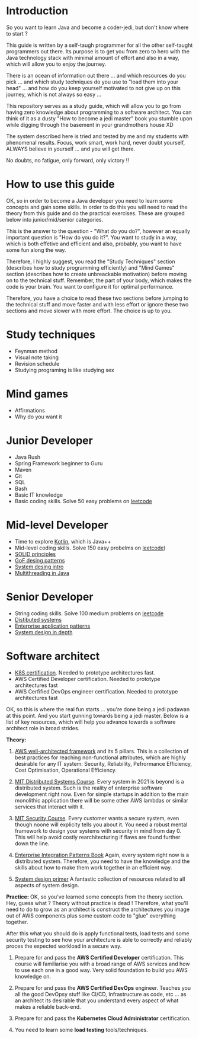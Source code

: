 # Introduction 

So you want to learn Java and become a coder-jedi, but don't know where to start ? 

This guide is written by a self-taugh programmer for all the other self-taught programmers out there. 
Its purpose is to get you from zero to hero with the Java technology stack with minimal amount of effort 
and also in a way, which will allow you to enjoy the journey. 

There is an ocean of information out there ... and which resources do you pick ... and which study
techniques do you use to "load them into your head" ... and how do you keep yourself motivated to not give up 
on this journey, which is not always so easy ... 

This repository serves as a study guide, which will allow you to go from having zero knowledge about programming 
to a software architect. You can think of it as a dusty "How to become a jedi master" book you stumble upon while
digging through the basement in your grandmothers house XD

The system described here is tried and tested by me and my students with phenomenal results. 
Focus, work smart, work hard, never doubt yourself, ALWAYS believe in yourself ... and you will get there. 

No doubts, no fatigue, only forward, only victory !!

# How to use this guide

OK, so in order to become a Java developer you need to learn some concepts and gain some skills. 
In order to do this you will need to read the theory from this guide and do the practical exercises.
These are grouped below into junior/mid/senior categories.

This is the answer to the question - "What do you do?", however an equally important question is 
"How do you do it?". You want to study in a way, which is both effetive and efficient and also, probably, 
you want to have some fun along the way. 

Therefore, I highly suggest, you read the "Study Techniques" section (describes how to study programming efficiently) and 
"Mind Games" section (describes how to create unbreackable motivation) before moving on to the technical stuff. 
Remember, the part of your body, which makes the code is your brain.
You want to configure it for optimal performance.

Therefore, you have a choice to read these two sections before jumping to the technical stuff and move faster and with less effort 
or ignore these two sections and move slower with more effort. The choice is up to you. 

# Study techniques
- Feynman method 
- Visual note taking
- Revision schedule 
- Studying programing is like studying sex

# Mind games 
- Affirmations
- Why do you want it 

# Junior Developer 

- Java Rush
- Spring Framework beginner to Guru 
- Maven 
- Git 
- SQL 
- Bash 
- Basic IT knowledge
- Basic coding skills. Solve 50 easy problems on [leetcode](https://leetcode.com/)

# Mid-level Developer
- Time to explore [Kotlin](https://kotlinlang.org/docs/getting-started.html), which is Java++
- Mid-level coding skills. Solve 150 easy probelms on [leetcode](https://leetcode.com/))
- [SOLID principles](https://springframework.guru/solid-principles-object-oriented-programming/)
- [GoF desing patterns](https://refactoring.guru/design-patterns) 
- [System desing intro](https://courses.systeminterview.com/courses/system-design-interview-an-insider-s-guide)
- [Multithreading in Java](https://www.udemy.com/course/java-multithreading-concurrency-performance-optimization/)
# Senior Developer 
- String coding skills. Solve 100 medium problems on [leetcode](https://leetcode.com/)
- [Distibuted systems](https://www.udemy.com/course/distributed-systems-cloud-computing-with-java/)
- [Enterprise application patterns](https://martinfowler.com/eaaCatalog/)
- [System design in depth](https://github.com/donnemartin/system-design-primer)
# Software architect
- [K8S certification](https://www.cncf.io/certification/cka/). Needed to prototype architectures fast.
- AWS Certified Developer certification. Needed to prototype architectures fast
- AWS Cerfified DevOps engineer certification. Needed to prototype architectures fast

OK, so this is where the real fun starts ... you're done being a jedi padawan at this point. And you start gunning towards being a jedi master.
Below is a list of key resources, which will help you advance towards a software architect role in broad strides.

**Theory:**
1) [AWS well-architected framework](https://aws.amazon.com/architecture/well-architected/) and its 5 pillars. This is a collection of best practices for reaching non-functional attributes, which are highly desirable for any IT system: Security, Reliability, Pefrormance Efficiency, Cost Optimisation, Operational Efficiency.

2) [MIT Distributed Systems Course](https://www.youtube.com/channel/UC_7WrbZTCODu1o_kfUMq88g). Every system in 2021 is beyond is a distributed system. Such is the reality of enterprise software development right now. Even for simple startups in addition to the main monolithic application there will be some other AWS lambdas or similar services that interact with it.

3) [MIT Security Course](https://youtube.com/playlist?list=PLA6Ht2dJt3SKN3z4S6nOvuJtesDXbly7S). Every customer wants a secure system, even though noone will explicity tells you about it. You need a robust mental framework to design your systems with security in mind from day 0. This will help avoid costly rearchitecturing if flaws are found further down the line. 

4) [Enterprise Integration Patterns Book](https://www.enterpriseintegrationpatterns.com/) Again, every system right now is a distributed system. Therefore, you need to have the knowledge and the skills about how to make them work together in an efficient way. 

5) [System design primer](https://github.com/donnemartin/system-design-primer) A fantastic collection of resources related to all aspects of system design.

**Practice:**
OK, so you've learned some concepts from the theory section. Hey, guess what ? Theory without practice is dead !
Therefore, what you'll need to do to grow as an architect is construct the architectures you image out of AWS components
plus some custom code to "glue" everything together.

After this what you should do is apply functional tests, load tests and some security testing to see how your architecture 
is able to correctly and reliably proces the expected workload in a secure way. 

1) Prepare for and pass the **AWS Certified Developer** certification. 
This course will familiarise you with a broad range of AWS services and how to use each one in a good way.
Very solid foundation to build you AWS knowledge on.

2) Prepare for and pass the **AWS Certified DevOps** engineer. 
Teaches you all the good DevOpsy stuff like CI/CD, Infrastructure as code, etc ... as an architect its desirable that you 
understand every aspect of what makes a reliable back-end.

3) Prepare for and pass the **Kubernetes Cloud Administrator** certification.
4) You need to learn some **load testing** tools/techniques.

 
